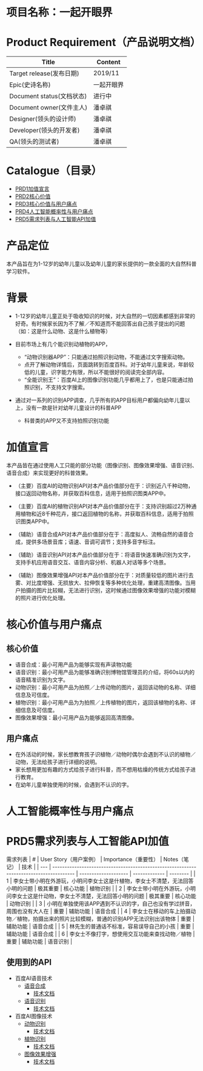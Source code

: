 # 项目名称：一起开眼界
# Product Requirement（产品说明文档）

| Title                     | Content |
| ------------------------- | ------- |
| Target release(发布日期)  | 2019/11 |
| Epic(史诗名称)            | 一起开眼界 |
| Document status(文档状态) | 进行中  |
| Document owner(文件主人)  | 潘卓祺  |
| Designer(领头的设计师)    | 潘卓祺  |
| Developer(领头的开发者)   | 潘卓祺  |
| QA(领头的测试者)          | 潘卓祺  |

# Catalogue（目录）
- [PRD1加值宣言](#加值宣言)
- [PRD2核心价值](#核心价值)
- [PRD3核心价值与用户痛点](#核心价值与用户痛点)
- [PRD4人工智能概率性与用户痛点](#人工智能概率性与用户痛点)
- [PRD5需求列表与人工智能API加值](#需求列表与人工智能API加值)


# 产品定位
本产品旨在为1-12岁的幼年儿童以及幼年儿童的家长提供的一款全面的大自然科普学习软件。


# 背景
- 1-12岁的幼年儿童正处于吸收知识的时候，对大自然的一切因素都感到非常的好奇。有时候家长因为不了解／不知道而不能回答出自己孩子提出的问题（如：这是什么动物、这是什么植物等）
- 目前市场上有几个能识别动植物的APP，
    - “动物识别器APP”：只能通过拍照识别动物，不能通过文字搜索动物。
    - 点开了解动物详情后，页面跳转到百度百科。对于幼年儿童来说，年龄较低的儿童，识字能力有限，所以不能很好的阅读完全部内容。
    - “全能识别王”：百度AI上的图像识别功能几乎都用上了，也是只能通过拍照识别，不支持文字搜索。
  
- 通过对一系列的识别APP调查，几乎所有的APP目标用户都偏向幼年儿童以上，没有一款是针对幼年儿童设计的科普APP
    - 科普类的APP又不支持拍照识别功能


# 加值宣言

本产品皆在通过使用人工只能的部分功能（图像识别、图像效果增强、语音识别、语音合成）来实现更好的科普效果。

- （主要）百度AI的动物识别API对本产品价值部分在于：识别近八千种动物，接口返回动物名称，并获取百科信息，适用于拍照识图类APP中。
   
- （主要）百度AI的植物识别API对本产品价值部分在于：支持识别超过2万种通用植物和近8千种花卉，接口返回植物的名称，并获取百科信息，适用于拍照识图类APP中。
 
- （辅助）语音合成API对本产品价值部分在于：高度拟人、流畅自然的语音合成，提供多场景音库；语速、音调可调节；支持多音字标注。

- （辅助）语音识别API对本产品价值部分在于：将语音快速准确识别为文字，支持手机应用语音交互、语音内容分析、机器人对话等多个场景。

- （辅助）图像效果增强API对本产品价值部分在于：对质量较低的图片进行去雾、对比度增强、无损放大、拉伸恢复等多种优化处理，重建高清图像。当用户拍摄的图片比较糊，无法进行识别，这时候通过图像效果增强的功能对模糊的照片进行优化处理。


# 核心价值与用户痛点
## 核心价值
- 语音合成：最小可用产品为能够实现有声读物功能
- 语音识别：最小可用产品为能够准确识别博物馆管理员的介绍，将60s以内的语音精准识别为文字。
- 动物识别：最小可用产品为拍照／上传动物的图片，返回该动物的名称、详细信息及可信度。
- 植物识别：最小可用产品为为拍照／上传植物的图片，返回该植物的名称、详细信息及可信度。
- 图像效果增强：最小可用产品为能够返回高清图像。

## 用户痛点
- 在外活动的时候，家长想教育孩子识植物／动物时偶尔会遇到不认识的植物／动物，无法给孩子进行详细的说明。
- 家长想用更加有趣的方式给孩子进行科普，而不想用枯燥的传统方式给孩子进行教育。
- 在幼年儿童单独使用的时候，会遇到不认识的字。

# 人工智能概率性与用户痛点 



# PRD5需求列表与人工智能API加值

需求列表
| #   | User Story（用户案例）                                                                  | Importance（重要性） | Notes（笔记） | 技术     |
| --- | --------------------------------------------------------------------------------------- | -------------------- | ------------- | -------- |
| 1   | 李女士带小明在外游玩，小明问李女士这是什植物，李女士不清楚，无法回答小明的问题          | 极其重要             | 核心功能      | 植物识别 |
| 2   | 李女士带小明在外游玩，小明问李女士这是什动物，李女士不清楚，无法回答小明的问题          | 极其重要             | 核心功能      | 动物识别 |
| 3   | 小明在单独使用该APP遇到不认识的字，自己也没有学过拼音，周围也没有大人在                 | 重要                 | 辅助功能      | 语音合成 |
| 4   | 李女士在移动的车上拍摄动物／植物，拍摄出来的照片比较模糊，普通的识别APP无法识别出该物体 | 重要                 | 辅助功能      | 语音合成 |
| 5   | 林先生的普通话不标准，容易误导自己的小孩                                                | 重要                 | 辅助功能      | 语音合成 |
| 6   | 李女士不像打字，想使用交互功能来查找动物／植物                                          | 重要                 | 辅助功能      | 语音识别 |




## 使用到的API
- 百度AI语音技术
    - [语音合成](https://ai.baidu.com/tech/speech/tts)
        - [技术文档](https://ai.baidu.com/docs#/TTS-Online-Python-SDK/top)
    - [语音识别](https://ai.baidu.com/tech/speech)
        - [技术文档](https://ai.baidu.com/docs#/ASR-Online-Python-SDK/top)
- 百度AI图像技术
    - [动物识别](https://ai.baidu.com/tech/imagerecognition/animal)
        - [技术文档](https://ai.baidu.com/docs#/ImageClassify-Python-SDK/b47b02f1)
    - [植物识别](https://ai.baidu.com/tech/imagerecognition/plant)
        - [技术文档](https://ai.baidu.com/docs#/ImageClassify-Python-SDK/714d418f)
    - [图像效果增强](https://ai.baidu.com/tech/imageprocess)
        - [技术文档](https://ai.baidu.com/docs#/ImageProcess-Python-SDK/top)

